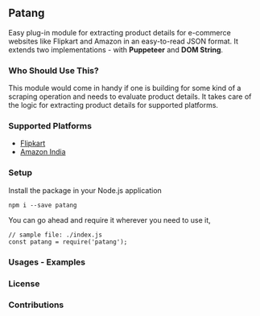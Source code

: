 ## Patang
Easy plug-in module for extracting product details for e-commerce websites like Flipkart and Amazon in an easy-to-read JSON format. It extends two implementations - with __Puppeteer__ and __DOM String__.

### Who Should Use This?
This module would come in handy if one is building for some kind of a scraping operation and needs to evaluate product details. It takes care of the logic for extracting product details for supported platforms. 

### Supported Platforms
- [Flipkart](https://www.flipkart.com)
- [Amazon India](https://amazon.in) 

### Setup
Install the package in your Node.js application
```
npm i --save patang
```
You can go ahead and require it wherever you need to use it,
```
// sample file: ./index.js
const patang = require('patang');
```

### Usages - Examples

### License

### Contributions
